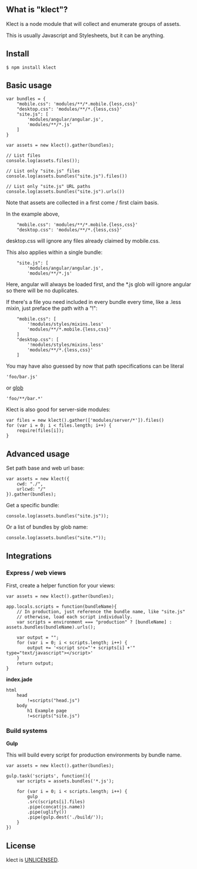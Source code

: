 ## What is "klect"?

Klect is a node module that will collect and enumerate groups of assets. 

This is usually Javascript and Stylesheets, but it can be anything.

## Install

    $ npm install klect

## Basic usage

    var bundles = {
        "mobile.css": 'modules/**/*.mobile.{less,css}'
        "desktop.css": 'modules/**/*.{less,css}'
        "site.js": [
            'modules/angular/angular.js',
            'modules/**/*.js'
        ]
    }
    
    var assets = new klect().gather(bundles);
    
    // List files
    console.log(assets.files());
    
    // List only "site.js" files
    console.log(assets.bundles("site.js").files())
    
    // List only "site.js" URL paths
    console.log(assets.bundles("site.js").urls())

Note that assets are collected in a first come / first claim basis.

In the example above, 

        "mobile.css": 'modules/**/*.mobile.{less,css}'
        "desktop.css": 'modules/**/*.{less,css}'

desktop.css will ignore any files already claimed by mobile.css.

This also applies within a single bundle:

        "site.js": [
            'modules/angular/angular.js',
            'modules/**/*.js'

Here, angular will always be loaded first, and the *.js glob will ignore angular so there will be no duplicates.

If there's a file you need included in every bundle every time, like a .less mixin, just preface the path with a "!":

        "mobile.css": [
            '!modules/styles/mixins.less'
            'modules/**/*.mobile.{less,css}'
        ]
        "desktop.css": [
            '!modules/styles/mixins.less'
            'modules/**/*.{less,css}'
        ]

You may have also guessed by now that path specifications can be literal
    
    'foo/bar.js'

or [glob](https://github.com/isaacs/node-glob)

    'foo/**/bar.*'

Klect is also good for server-side modules:
    
    var files = new klect().gather(['modules/server/*']).files()
    for (var i = 0; i < files.length; i++) {
        require(files[i]);
    }

## Advanced usage

Set path base and web url base:

    var assets = new klect({
        cwd: "./",
        urlcwd: "/"
    }).gather(bundles);

Get a specific bundle:

    console.log(assets.bundles("site.js"));

Or a list of bundles by glob name:

    console.log(assets.bundles("site.*"));

## Integrations

### Express / web views

First, create a helper function for your views:

    var assets = new klect().gather(bundles);

    app.locals.scripts = function(bundleName){
        // In production, just reference the bundle name, like "site.js"
        // otherwise, load each script individually.
        var scripts = environment === "production" ? [bundleName] : assets.bundles(bundleName).urls();

        var output = "";
        for (var i = 0; i < scripts.length; i++) {
            output += '<script src="'+ scripts[i] +'" type="text/javascript"></script>'
        }
        return output;
    }

**index.jade**

    html
        head
            !=scripts("head.js")
        body
            h1 Example page
            !=scripts("site.js")

### Build systems

**Gulp**

This will build every script for production environments by bundle name.

    var assets = new klect().gather(bundles);

    gulp.task('scripts', function(){
        var scripts = assets.bundles('*.js');
        
        for (var i = 0; i < scripts.length; i++) {
            gulp
            .src(scripts[i].files)
            .pipe(concat(js.name))
            .pipe(uglify())
            .pipe(gulp.dest('./build/'));
        }
    })

## License

klect is [UNLICENSED](http://unlicense.org/).
